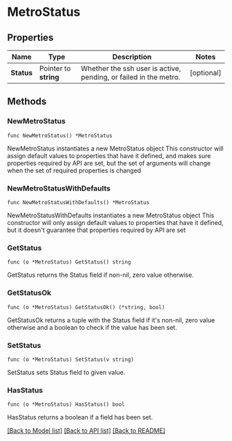 # MetroStatus

## Properties

Name | Type | Description | Notes
------------ | ------------- | ------------- | -------------
**Status** | Pointer to **string** | Whether the ssh user is active, pending, or failed in the metro. | [optional] 

## Methods

### NewMetroStatus

`func NewMetroStatus() *MetroStatus`

NewMetroStatus instantiates a new MetroStatus object
This constructor will assign default values to properties that have it defined,
and makes sure properties required by API are set, but the set of arguments
will change when the set of required properties is changed

### NewMetroStatusWithDefaults

`func NewMetroStatusWithDefaults() *MetroStatus`

NewMetroStatusWithDefaults instantiates a new MetroStatus object
This constructor will only assign default values to properties that have it defined,
but it doesn't guarantee that properties required by API are set

### GetStatus

`func (o *MetroStatus) GetStatus() string`

GetStatus returns the Status field if non-nil, zero value otherwise.

### GetStatusOk

`func (o *MetroStatus) GetStatusOk() (*string, bool)`

GetStatusOk returns a tuple with the Status field if it's non-nil, zero value otherwise
and a boolean to check if the value has been set.

### SetStatus

`func (o *MetroStatus) SetStatus(v string)`

SetStatus sets Status field to given value.

### HasStatus

`func (o *MetroStatus) HasStatus() bool`

HasStatus returns a boolean if a field has been set.


[[Back to Model list]](../README.md#documentation-for-models) [[Back to API list]](../README.md#documentation-for-api-endpoints) [[Back to README]](../README.md)



